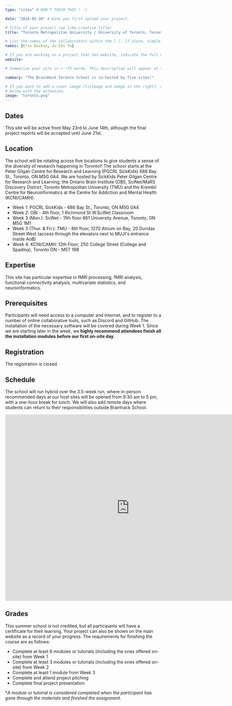 ```yaml
---
type: "sites" # DON'T TOUCH THIS ! :)

date: "2024-05-10" # Date you first upload your project.

# Title of your project (we like creative title)
title: "Toronto Metropolitan University / University of Toronto, Toronto, Canada"

# List the names of the collaborators within the [ ]. If alone, simple put your name within []
names: [Erin Dickie, Ju-Chi Yu]

# If you are working on a project that has website, indicate the full url including "https://" below or leave it empty.
website:

# Summarize your site in < ~75 words. This description will appear at the top of your page and on the list page with other sites..

summary: "The BrainHack Toronto School is co-hosted by five sites!"

# If you want to add a cover image (listpage and image in the right), add it to your directory and indicate the name
# below with the extension.
image: "toronto.png"
---
```


## Dates
This site will be active from May 23rd to June 14th, although the final project reports will be accepted until June 21st.

## Location
The school will be rotating across five locations to give students a sense of the diversity of research happening in Toronto!! The school starts at the Peter Gilgan Centre for Research and Learning (PGCRL SickKids) 686 Bay St., Toronto, ON M5G 0A4. We are hosted by SickKids Peter Gilgan Centre for Research and Learning, the Ontario Brain Institute (OBI), SciNet/MaRS Discovery District, Toronto Metropolitan University (TMU) and the Krembil Centre for Neuroinformatics at the Centre for Addiction and Mental Health (KCNI/CAMH). 

+ Week 1: PGCRL SickKids - 686 Bay St., Toronto, ON M5G 0A4
+ Week 2: OBI - 4th floor, 1 Richmond St W.SciNet Classroom
+ Week 3 (Mon.): SciNet - 11th floor 661 University Avenue, Toronto, ON M5G 1M1
+ Week 3 (Thur. & Fri.): TMU - 8th floor, 1270 Atrium on Bay, 20 Dundas Street West (access through the elevators next to MUJI's entrance inside AoB)
+ Week 4: KCNI/CAMH: 12th Floor, 250 College Street (College and Spadina), Toronto ON - M5T 1R8

## Expertise
This site has particular expertise in fMRI processing, fMRI analysis, functional connectivity analysis, multivariate statistics, and neuroinformatics.

## Prerequisites
Participants will need access to a computer and internet, and to register to a number of online collaborative tools, such as Discord and GitHub. The installation of the necessary software will be covered during Week 1. Since we are starting later in the week, we **highly recommend attendees finish all the installation modules before our first on-site day**.

## Registration
The registration is closed.

## Schedule
The school will run hybrid over the 3.5-week run, where in-person recommended days at our host sites will be opened from 9:30 am to 5 pm, with a one-hour break for lunch. We will also add remote days where students can return to their responsibilities outside Brainhack School.

<iframe src="https://calendar.google.com/calendar/embed?src=b1b006c0e44ff313a3c535074b7c6f79fa7683a09336777bc0e48b5d909b0e7f%40group.calendar.google.com&ctz=America%2FToronto" style="border: 0" width="800" height="600" frameborder="0" scrolling="no"></iframe>

## Grades
This summer school is not credited, but all participants will have a certificate for their learning. Your project can also be shown on the main website as a record of your progress. The requirements for finishing the course are as follows:

+ Complete at least 6 modules or tutorials (including the ones offered on-site) from Week 1
+ Complete at least 3 modules or tutorials (including the ones offered on-site) from Week 2
+ Complete at least 1 module from Week 3
+ Complete and attend project pitching
+ Complete final project presentation

**A module or tutorial is considered completed when the participant has gone through the materials and finished the assignment.* 
